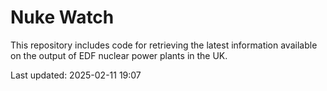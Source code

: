 # Nuke Watch

This repository includes code for retrieving the latest information available on the output of EDF nuclear power plants in the UK.

Last updated: 2025-02-11 19:07